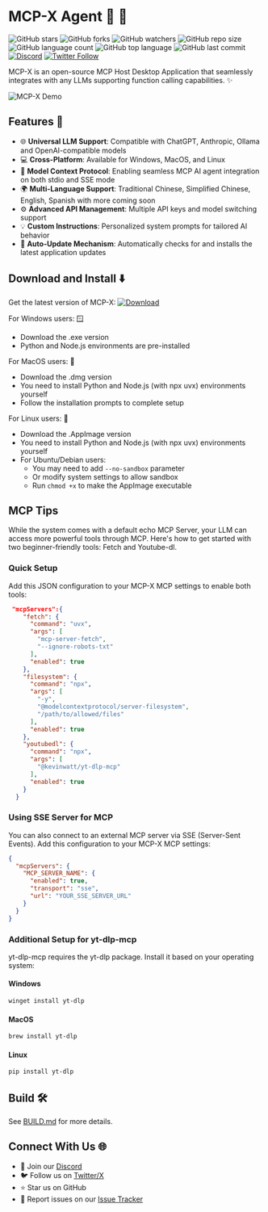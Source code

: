 # MCP-X Agent 🤿 🤖

![GitHub stars](https://img.shields.io/github/stars/TimeCyber/MCP-X?style=social)
![GitHub forks](https://img.shields.io/github/forks/TimeCyber/MCP-X?style=social)
![GitHub watchers](https://img.shields.io/github/watchers/TimeCyber/MCP-X?style=social)
![GitHub repo size](https://img.shields.io/github/repo-size/TimeCyber/MCP-X)
![GitHub language count](https://img.shields.io/github/languages/count/TimeCyber/MCP-X)
![GitHub top language](https://img.shields.io/github/languages/top/TimeCyber/MCP-X)
![GitHub last commit](https://img.shields.io/github/last-commit/TimeCyber/MCP-X?color=red)
[![Discord](https://img.shields.io/badge/Discord-MCP-X-blue?logo=discord&logoColor=white)](https://discord.com/invite/qceMERf4y2)
[![Twitter Follow](https://img.shields.io/twitter/follow/MCP-X_ai_agent?style=social)](https://twitter.com/MCP-X_ai_agent)

MCP-X is an open-source MCP Host Desktop Application that seamlessly integrates with any LLMs supporting function calling capabilities. ✨

![MCP-X Demo](./docs/MCP-XAI.gif)


## Features 🎯

- 🌐 **Universal LLM Support**: Compatible with ChatGPT, Anthropic, Ollama and OpenAI-compatible models
- 💻 **Cross-Platform**: Available for Windows, MacOS, and Linux
- 🔄 **Model Context Protocol**: Enabling seamless MCP AI agent integration on both stdio and SSE mode
- 🌍 **Multi-Language Support**: Traditional Chinese, Simplified Chinese, English, Spanish with more coming soon
- ⚙️ **Advanced API Management**: Multiple API keys and model switching support
- 💡 **Custom Instructions**: Personalized system prompts for tailored AI behavior
- 🔄 **Auto-Update Mechanism**: Automatically checks for and installs the latest application updates

## Download and Install ⬇️

Get the latest version of MCP-X:
[![Download](https://img.shields.io/badge/Download-Latest%20Release-blue.svg)](https://github.com/TimeCyber/MCP-X/releases/latest)

For Windows users: 🪟
- Download the .exe version
- Python and Node.js environments are pre-installed

For MacOS users: 🍎
- Download the .dmg version
- You need to install Python and Node.js (with npx uvx) environments yourself
- Follow the installation prompts to complete setup

For Linux users: 🐧
- Download the .AppImage version
- You need to install Python and Node.js (with npx uvx) environments yourself
- For Ubuntu/Debian users:
  - You may need to add `--no-sandbox` parameter
  - Or modify system settings to allow sandbox
  - Run `chmod +x` to make the AppImage executable

## MCP Tips

While the system comes with a default echo MCP Server, your LLM can access more powerful tools through MCP. Here's how to get started with two beginner-friendly tools: Fetch and Youtube-dl.



### Quick Setup

Add this JSON configuration to your MCP-X MCP settings to enable both tools:

```json
 "mcpServers":{
    "fetch": {
      "command": "uvx",
      "args": [
        "mcp-server-fetch",
        "--ignore-robots-txt"
      ],
      "enabled": true
    },
    "filesystem": {
      "command": "npx",
      "args": [
        "-y",
        "@modelcontextprotocol/server-filesystem",
        "/path/to/allowed/files"
      ],
      "enabled": true
    },
    "youtubedl": {
      "command": "npx",
      "args": [
        "@kevinwatt/yt-dlp-mcp"
      ],
      "enabled": true
    }
  }
```

### Using SSE Server for MCP

You can also connect to an external MCP server via SSE (Server-Sent Events). Add this configuration to your MCP-X MCP settings:

```json
{
  "mcpServers": {
    "MCP_SERVER_NAME": {
      "enabled": true,
      "transport": "sse",
      "url": "YOUR_SSE_SERVER_URL"
    }
  }
}
```

### Additional Setup for yt-dlp-mcp

yt-dlp-mcp requires the yt-dlp package. Install it based on your operating system:

#### Windows
```bash
winget install yt-dlp
```

#### MacOS
```bash
brew install yt-dlp
```

#### Linux
```bash
pip install yt-dlp
```

## Build 🛠️

See [BUILD.md](BUILD.md) for more details.

## Connect With Us 🌐
- 💬 Join our [Discord](https://discord.com/invite/qceMERf4y2)
- 🐦 Follow us on [Twitter/X](https://x.com/MCP-X_ai_agent)
- ⭐ Star us on GitHub
- 🐛 Report issues on our [Issue Tracker](https://github.com/TimeCyber/MCP-X/issues)


